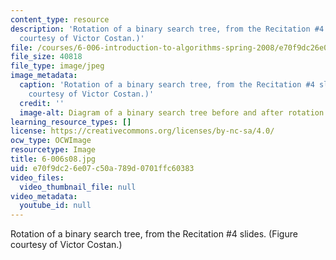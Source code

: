 ```yaml
---
content_type: resource
description: 'Rotation of a binary search tree, from the Recitation #4 slides. (Figure
  courtesy of Victor Costan.)'
file: /courses/6-006-introduction-to-algorithms-spring-2008/e70f9dc26e07c50a789d0701ffc60383_6-006s08.jpg
file_size: 40818
file_type: image/jpeg
image_metadata:
  caption: 'Rotation of a binary search tree, from the Recitation #4 slides. (Figure
    courtesy of Victor Costan.)'
  credit: ''
  image-alt: Diagram of a binary search tree before and after rotation.
learning_resource_types: []
license: https://creativecommons.org/licenses/by-nc-sa/4.0/
ocw_type: OCWImage
resourcetype: Image
title: 6-006s08.jpg
uid: e70f9dc2-6e07-c50a-789d-0701ffc60383
video_files:
  video_thumbnail_file: null
video_metadata:
  youtube_id: null
---
```

Rotation of a binary search tree, from the Recitation #4 slides. (Figure courtesy of Victor Costan.)